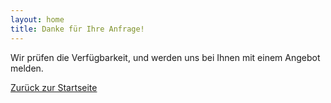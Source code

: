 ```yaml
---
layout: home
title: Danke für Ihre Anfrage!
---
```


Wir prüfen die Verfügbarkeit, und werden uns bei Ihnen mit einem Angebot melden.

[Zurück zur Startseite](/)
